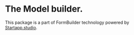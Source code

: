 The Model builder.
=

This package is a part of FormBuilder technology powered by [Startapp.studio](https://www.startapp.studio).